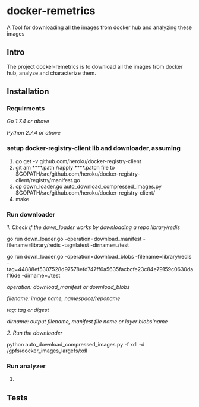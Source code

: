 # docker-remetrics
A Tool for downloading all the images from docker hub and analyzing these images 

## Intro
The project docker-remetrics is to download all the images from docker hub, analyze and characterize them. 

## Installation
### Requirments 
*Go 1.7.4 or above*

*Python 2.7.4 or above*

### setup docker-registry-client lib and downloader, assuming 
1. go get -v github.com/heroku/docker-registry-client
2. git am ****.path //apply ****.patch file to $GOPATH/src/github.com/heroku/docker-registry-client/registry/manifest.go   
3. cp down_loader.go auto_download_compressed_images.py $GOPATH/src/github.com/heroku/docker-registry-client/
4. make
### Run downloader
*1. Check if the down_loader works by downloading a repo library/redis*

go run down_loader.go -operation=download_manifest -filename=library/redis -tag=latest -dirname=./test

go run down_loader.go -operation=download_blobs -filename=library/redis -tag=44888ef5307528d97578efd747ff6a5635facbcfe23c84e79159c0630daf16de  -dirname=./test

*operation: download_manifest or download_blobs*

*filename: image name, namespace/reponame*

*tag: tag or digest*

*dirname: output filename, manifest file name or layer blobs'name*

*2. Run the downloader*

python auto_download_compressed_images.py -f xdl -d /gpfs/docker_images_largefs/xdl

### Run analyzer
1. 

## Tests


